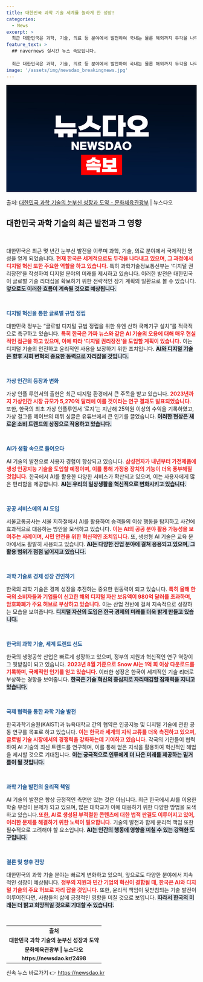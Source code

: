 ```yaml
---
title: 대한민국 과학 기술 세계를 놀라게 한 성장!
categories:
  - News
excerpt: >
  최근 대한민국은 과학, 기술, 의료 등 분야에서 발전하여 국내는 물론 해외까지 두각을 나타내고 있는데요.또한…
feature_text: >
  ## navernews 실시간 뉴스 속보입니다.

  최근 대한민국은 과학, 기술, 의료 등 분야에서 발전하여 국내는 물론 해외까지 두각을 나타내고 있는데요.또한…
image: '/assets/img/newsdao_breakingnews.jpg'
---
```


![뉴스다오 속보](/assets/img/newsdao_breakingnews.jpg)

<p>출처: <a href="https://newsdao.kr/2498" rel="dofollow">대한민국 과학 기술의 눈부신 성장과 도약 - 문화체육관광부</a> | 뉴스다오</p>

<h2 data-ke-size="size26">대한민국 과학 기술의 최근 발전과 그 영향</h2>

<p data-ke-size="size16">&nbsp;</p>

대한민국은 최근 몇 년간 눈부신 발전을 이루며 과학, 기술, 의료 분야에서 국제적인 명성을 얻게 되었습니다. <b><span style="color: #ee2323;">현재 한국은 세계적으로도 두각을 나타내고 있으며, 그 과정에서 디지털 혁신 또한 주요한 역할을 하고 있습니다.</span></b> 특히 과학기술정보통신부는 ‘디지털 권리장전’을 작성하여 디지털 분야의 미래를 제시하고 있습니다. 이러한 발전은 대한민국이 글로벌 기술 리더십을 확보하기 위한 전략적인 장기 계획의 일환으로 볼 수 있습니다. <b><span style="background-color: #21538527;">앞으로도 이러한 흐름이 계속될 것으로 예상됩니다.</span></b> 

<p data-ke-size="size16">&nbsp;</p>

<b><span style="color: #1a5490;">디지털 혁신을 통한 글로벌 규범 정립</span></b>

대한민국 정부는 “글로벌 디지털 규범 정립을 위한 유엔 산하 국제기구 설치”를 적극적으로 촉구하고 있습니다. <b><span style="color: #ee2323;">특히 한국은 가짜 뉴스와 같은 AI 기술의 오용에 대해 매우 현실적인 접근을 하고 있으며, 이에 따라 ‘디지털 권리장전’을 도입할 계획이 있습니다.</span></b> 이는 디지털 기술의 안전하고 윤리적인 사용을 보장하기 위한 조치입니다. <b><span style="background-color: #21538527;">AI와 디지털 기술은 향후 사회 변혁의 중요한 동력으로 자리잡을 것입니다.</span></b>

<p data-ke-size="size16">&nbsp;</p>

<b><span style="color: #1a5490;">가상 인간의 등장과 변화</span></b>

가상 인플 루언서의 출현은 최근 디지털 환경에서 큰 주목을 받고 있습니다. <b><span style="color: #ee2323;">2023년까지 가상인간 시장 규모가 5,270억 달러에 이를 것이라는 연구 결과도 발표되었습니다.</span></b> 또한, 한국의 최초 가상 인플루언서 ‘로지’는 지난해 25억원 이상의 수익을 기록하였고, 가상 걸그룹 메이브의 데뷔 싱글은 유튜브에서 큰 인기를 끌었습니다. <b><span style="background-color: #21538527;">이러한 현상은 새로운 소비 트렌드의 상징으로 작용하고 있습니다.</span></b>

<p data-ke-size="size16">&nbsp;</p>

<b><span style="color: #1a5490;">AI가 생활 속으로 들어오다</span></b>

AI 기술의 발전으로 사용자 경험이 향상되고 있습니다. <b><span style="color: #ee2323;">삼성전자가 내년부터 가전제품에 생성 인공지능 기술을 도입할 예정이며, 이를 통해 가정용 장치의 기능이 더욱 풍부해질 것입니다.</span></b> 한국에서 AI를 활용한 다양한 서비스가 확산되고 있으며, 이는 사용자에게 많은 편리함을 제공합니다. <b><span style="background-color: #21538527;">AI는 우리의 일상생활을 혁신적으로 변화시키고 있습니다.</span></b>

<p data-ke-size="size16">&nbsp;</p>

<b><span style="color: #1a5490;">공공 서비스에의 AI 도입</span></b>

서울교통공사는 서울 지하철에서 AI를 활용하여 승객들의 이상 행동을 탐지하고 사건에 효과적으로 대응하는 방안을 모색하고 있습니다. <b><span style="color: #ee2323;">이는 AI의 공공 분야 활용 가능성을 보여주는 사례이며, 시민 안전을 위한 혁신적인 조치입니다.</span></b> 또, 생성형 AI 기술은 교육 분야에서도 활발히 사용되고 있습니다. <b><span style="background-color: #21538527;">AI는 다양한 산업 분야에 걸쳐 응용되고 있으며, 그 활용 범위가 점점 넓어지고 있습니다.</span></b>

<p data-ke-size="size16">&nbsp;</p>

<b><span style="color: #1a5490;">과학 기술로 경제 성장 견인하기</span></b>

한국의 과학 기술은 경제 성장을 추진하는 중요한 원동력이 되고 있습니다. <b><span style="color: #ee2323;">특히 올해 한국의 소비자들과 기업들이 신고한 해외 디지털 자산 보유액이 980억 달러를 초과하며, 암호화폐가 주요 허브로 부상하고 있습니다.</span></b> 이는 산업 전반에 걸쳐 지속적으로 성장하는 모습을 보여줍니다. <b><span style="background-color: #21538527;">디지털 자산의 도입은 한국 경제의 미래를 더욱 밝게 만들고 있습니다.</span></b>

<p data-ke-size="size16">&nbsp;</p>

<b><span style="color: #1a5490;">한국의 과학 기술, 세계 트렌드 선도</span></b>

한국의 생명공학 산업은 빠르게 성장하고 있으며, 정부의 지원과 혁신적인 연구 역량이 그 뒷받침이 되고 있습니다. <b><span style="color: #ee2323;">2023년 8월 기준으로 Snow AI는 1억 회 이상 다운로드를 기록하며, 국제적인 인기를 얻고 있습니다.</span></b> 이러한 성장은 한국이 세계적인 기술 리더로 부상하는 경향을 보여줍니다. <b><span style="background-color: #21538527;">한국은 기술 혁신의 중심지로 자리매김할 잠재력을 지니고 있습니다.</span></b>

<p data-ke-size="size16">&nbsp;</p>

<b><span style="color: #1a5490;">국제 협력을 통한 과학 기술 발전</span></b>

한국과학기술원(KAIST)과 뉴욕대학교 간의 협약은 인공지능 및 디지털 기술에 관한 공동 연구를 목표로 하고 있습니다. <b><span style="color: #ee2323;">이는 한국과 세계의 지식 교류를 더욱 촉진하고 있으며, 글로벌 기술 시장에서의 경쟁력을 강화하는데 기여하고 있습니다.</span></b> 각국의 기관들이 협력하여 AI 기술의 최신 트렌드를 연구하며, 이를 통해 얻은 지식을 활용하여 혁신적인 해법을 제시할 것으로 기대됩니다. <b><span style="background-color: #21538527;">이는 궁극적으로 인류에게 더 나은 미래를 제공하는 밑거름이 될 것입니다.</span></b>

<p data-ke-size="size16">&nbsp;</p>

<b><span style="color: #1a5490;">과학 기술 발전의 윤리적 책임</span></b>

AI 기술의 발전은 항상 긍정적인 측면만 있는 것은 아닙니다. 최근 한국에서 AI를 이용한 학술 부정이 문제가 되고 있으며, 많은 대학교가 이에 대응하기 위한 다양한 방법을 모색하고 있습니다.<b><span style="color: #ee2323;">또한, AI로 생성된 부적절한 콘텐츠에 대한 법적 판결도 이루어지고 있어, 이러한 문제를 해결하기 위한 노력이 필요합니다.</span></b> 기술의 발전과 함께 윤리적 책임 또한 필수적으로 고려해야 할 요소입니다. <b><span style="background-color: #21538527;">AI는 인간의 행동에 영향을 미칠 수 있는 강력한 도구입니다.</span></b>

<p data-ke-size="size16">&nbsp;</p>

<b><span style="color: #1a5490;">결론 및 향후 전망</span></b>

대한민국의 과학 기술 분야는 빠르게 변화하고 있으며, 앞으로도 다양한 분야에서 지속적인 성장이 예상됩니다. <b><span style="color: #ee2323;">정부의 지원과 민간 기업의 혁신이 결합될 때, 한국은 AI와 디지털 기술의 주요 허브로 자리 잡을 것입니다.</span></b> 또한, 윤리적 책임이 뒷받침되는 기술 발전이 이루어진다면, 사람들의 삶에 긍정적인 영향을 미칠 것으로 보입니다. <b><span style="background-color: #21538527;">따라서 한국의 미래는 더 밝고 희망적일 것으로 기대할 수 있습니다.</span></b>

<p data-ke-size="size16">&nbsp;</p>

<table>
  <tr>
    <td style="text-align: center; height: 17px;"><b>출처</b></td>
  </tr>
  <tr>
    <td style="text-align: center; height: 17px;"><b>대한민국 과학 기술의 눈부신 성장과 도약</b></td>
  </tr>
  <tr>
    <td style="text-align: center; height: 17px;"><b>문화체육관광부 | 뉴스다오</b></td>
  </tr>
  <tr>
    <td style="text-align: center; height: 17px;"><b>https://newsdao.kr/2498</b></td>
  </tr>
</table> 

신속 뉴스 바로가기 👉 <a href="https://newsdao.kr" rel="dofollow">https://newsdao.kr</a>


